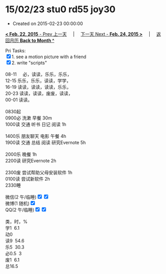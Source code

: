 # 15/02/23 stu0 rd55 joy30

- Created on 2015-02-23 00:00:00

[**< Feb. 22, 2015** - Prev 上一天](/lifelogs/2015/02/d22.md) &nbsp; &nbsp; | &nbsp; &nbsp; [下一天 Next - **Feb. 24, 2015 >**](/lifelogs/2015/02/d24.md) &nbsp; &nbsp; |  &nbsp; &nbsp; [返回月历 **Back to Month ^**](/lifelogs/2015/02/index.md)
<br/><div>Pri Tasks:<br/><input type="checkbox" checked="true"/>1. see a motion picture with a friend<br/><input type="checkbox" checked="false"/>2. write "scripts"<div><br/></div>08-11     必，读读，乐乐，乐乐，<br/>12-15 乐乐，乐乐，读读，学学，<br/>16-19 读读，读读，读读，乐乐，<br/>20-23 读读，读读，废废，读读，</div><div>00-01 读读。</div><div><div><br/></div>0830起<br/>0900必 洗漱 早餐 30m<br/>1000读 交通 听书 日记 阅读 1h<div><br/></div>1400乐 朋友聊天 电影 午餐 4h<br/>1900读 交通 总结 阅读 研究Evernote 5h</div><div><br/></div><div>2000乐 晚餐 1h<br/>2200读 研究Evernote 2h</div><div><br/></div><div>2300废 尝试帮助父母安装软件 1h</div><div>0100读 尝试新软件 2h  </div><div>2330睡<div><br/></div>微信(2 午/临睡)<input type="checkbox" checked="true"/><input type="checkbox" checked="true"/><br/>微博(1 随机)<input type="checkbox" checked="true"/><br/>QQ(2 午/临睡)<input type="checkbox" checked="true"/><input type="checkbox" checked="true"/><div><br/></div>类，时，%<br/>学1  6.1<br/>动0<br/>读9  54.6<br/>乐5  30.3<br/>必0.5  3<br/>废1  6.1<br/>总16.5
